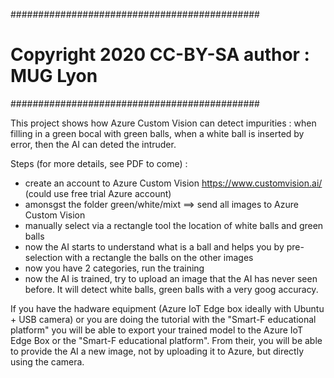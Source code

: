 #############################################
# Copyright 2020 CC-BY-SA author : MUG Lyon #
#############################################

This project shows how Azure Custom Vision can detect impurities : 
when filling in a green bocal with green balls, when a white ball is inserted by error, then the AI can deted the intruder.

Steps (for more details, see PDF to come) : 
* create an account to  Azure Custom Vision https://www.customvision.ai/ (could use free trial Azure account)
* amonsgst the folder green/white/mixt ==> send all images to Azure Custom Vision
* manually select via a rectangle tool the location of white balls and green balls
* now the AI starts to understand what is a ball and helps you by pre-selection with a rectangle the balls on the other images
* now you have 2 categories, run the training
* now the AI is trained, try to upload an image that the AI has never seen before. It will detect white balls, green balls with a very goog accuracy.

If you have the hadware equipment (Azure IoT Edge box ideally with Ubuntu + USB camera) or you are doing the tutorial with the "Smart-F educational platform" you will be able to export your trained model to the Azure IoT Edge Box or the "Smart-F educational platform".
From their, you will be able to provide the AI a new image, not by uploading it to Azure, but directly using the camera.
